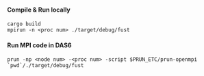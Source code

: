 #### Compile & Run locally
```
cargo build
mpirun -n <proc num> ./target/debug/fust
```

#### Run MPI code in DAS6
```
prun -np <node num> -<proc num> -script $PRUN_ETC/prun-openmpi `pwd`/./target/debug/fust
```
